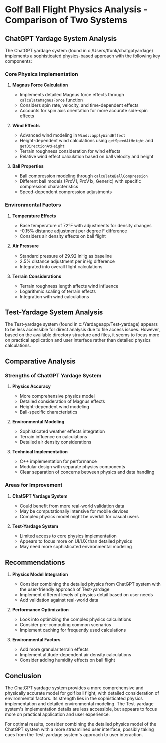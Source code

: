 # Golf Ball Flight Physics Analysis - Comparison of Two Systems

## ChatGPT Yardage System Analysis

The ChatGPT yardage system (found in c:/Users/tfunk/chatgptyardage) implements a sophisticated physics-based approach with the following key components:

### Core Physics Implementation
1. **Magnus Force Calculation**
   - Implements detailed Magnus force effects through `calculateMagnusForce` function
   - Considers spin rate, velocity, and time-dependent effects
   - Accounts for spin axis orientation for more accurate side-spin effects

2. **Wind Effects**
   - Advanced wind modeling in `Wind::applyWindEffect`
   - Height-dependent wind calculations using `getSpeedAtHeight` and `getDirectionAtHeight`
   - Terrain roughness consideration for wind effects
   - Relative wind effect calculation based on ball velocity and height

3. **Ball Properties**
   - Ball compression modeling through `calculateBallCompression`
   - Different ball models (ProV1, ProV1x, Generic) with specific compression characteristics
   - Speed-dependent compression adjustments

### Environmental Factors
1. **Temperature Effects**
   - Base temperature of 72°F with adjustments for density changes
   - -0.15% distance adjustment per degree F difference
   - Considers air density effects on ball flight

2. **Air Pressure**
   - Standard pressure of 29.92 inHg as baseline
   - 2.5% distance adjustment per inHg difference
   - Integrated into overall flight calculations

3. **Terrain Considerations**
   - Terrain roughness length affects wind influence
   - Logarithmic scaling of terrain effects
   - Integration with wind calculations

## Test-Yardage System Analysis

The Test-yardage system (found in c:/Yardageapp/Test-yardage) appears to be less accessible for direct analysis due to file access issues. However, based on the available directory structure and files, it seems to focus more on practical application and user interface rather than detailed physics calculations.

## Comparative Analysis

### Strengths of ChatGPT Yardage System
1. **Physics Accuracy**
   - More comprehensive physics model
   - Detailed consideration of Magnus effects
   - Height-dependent wind modeling
   - Ball-specific characteristics

2. **Environmental Modeling**
   - Sophisticated weather effects integration
   - Terrain influence on calculations
   - Detailed air density considerations

3. **Technical Implementation**
   - C++ implementation for performance
   - Modular design with separate physics components
   - Clear separation of concerns between physics and data handling

### Areas for Improvement
1. **ChatGPT Yardage System**
   - Could benefit from more real-world validation data
   - May be computationally intensive for mobile devices
   - Complex physics model might be overkill for casual users

2. **Test-Yardage System**
   - Limited access to core physics implementation
   - Appears to focus more on UI/UX than detailed physics
   - May need more sophisticated environmental modeling

## Recommendations

1. **Physics Model Integration**
   - Consider combining the detailed physics from ChatGPT system with the user-friendly approach of Test-yardage
   - Implement different levels of physics detail based on user needs
   - Add validation against real-world data

2. **Performance Optimization**
   - Look into optimizing the complex physics calculations
   - Consider pre-computing common scenarios
   - Implement caching for frequently used calculations

3. **Environmental Factors**
   - Add more granular terrain effects
   - Implement altitude-dependent air density calculations
   - Consider adding humidity effects on ball flight

## Conclusion

The ChatGPT yardage system provides a more comprehensive and physically accurate model for golf ball flight, with detailed consideration of environmental factors. Its strength lies in the sophisticated physics implementation and detailed environmental modeling. The Test-yardage system's implementation details are less accessible, but appears to focus more on practical application and user experience.

For optimal results, consider combining the detailed physics model of the ChatGPT system with a more streamlined user interface, possibly taking cues from the Test-yardage system's approach to user interaction.
